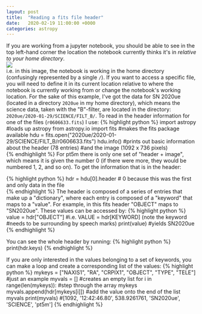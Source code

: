 ```yaml
---
layout: post
title:  "Reading a fits file header"
date:   2020-02-19 11:00:00 +0000
categories: astropy
---
```


If you are working from a jupyter notebook, you should be able to see in the top
left-hand corner the location the notebook currently thinks it's in *relative to
your home directory*.  
<img src="{{site.baseurl}}/assets/img/jupyter_loc.png"><br>
i.e. in this image, the notebook is working in the home directory (confusingly
represented by a single `/`).
If you want to access a specific file, you will need to define it in its current
location relative to where the notebook is currently working from or change the
notebook's working location.
For the sake of this example, I've got the data for SN 2020ue (located in a
directory `2020ue` in my home directory), which means the
science data, taken with the "B"-filter, are located in the directory: `2020ue/2020-01-29/SCIENCE/FILT_B/`.
To read in the header information for one of the files (`r0606633.fits`) I use:
{% highlight python %}
  import astropy #loads up astropy
  from astropy.io import fits #makes the fits package available
  hdu = fits.open("2020ue/2020-01-29/SCIENCE/FILT_B/r0606633.fits")
  hdu.info() #prints out basic information about the header (78 entries)
            #and the image (1092 x 736 pixels)                
{% endhighlight %}
For pt5m there is only one set of "header + image", which means it is given the
number 0 (if there were more, they would be numbered 1, 2, and so on).
To get the information that is in the header:

{% highlight python %}
  hdr = hdu[0].header # 0 because this was the first and only data in the file              
{% endhighlight %}
The header is composed of a series of entries that make up a "dictionary", where
 each entry is composed of a "keyword" that maps to a "value".  For example, in
this fits header "OBJECT" maps to "SN2020ue".
These values can be accessed by:
{% highlight python %}
value = hdr["OBJECT"] #i.e. VALUE = hdr[KEYWORD] (note the keyword
                      #needs to be surrounding by speech marks)
print(value)          #yields SN2020ue
{% endhighlight %}

You can see the whole header by running:
{% highlight python %}
print(hdr.keys)
{% endhighlight %}

If you are only interested in the values belonging to a set of keywords, you can
 make a loop and create a corresponding list of the values:
{% highlight python %}
mykeys = ["NAXIS1", "RA", "CRPIX1", "OBJECT", "TYPE", "TELE"] #just an example
myvals = [] #creates an empty list
for i in range(len(mykeys)): #step through the array mykeys
    myvals.append(hdr[mykeys[i]]) #add the value onto the end of the list myvals
print(myvals) #[1092, '12:42:46.80', 538.9261761, 'SN2020ue', 'SCIENCE', 'pt5m']
{% endhighlight %}

